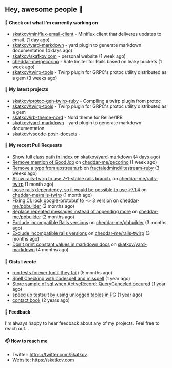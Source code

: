 ## Hey, awesome people 👋

#### 👷 Check out what I'm currently working on
 
- [skatkov/miniflux-email-client](https://github.com/skatkov/miniflux-email-client) - Miniflux client that deliveres updates to email. (1 day ago) 
- [skatkov/yard-markdown](https://github.com/skatkov/yard-markdown) - yard plugin to generate markdown documentation (4 days ago) 
- [skatkov/skatkov.com](https://github.com/skatkov/skatkov.com) - personal website (1 week ago) 
- [cheddar-me/pecorino](https://github.com/cheddar-me/pecorino) - Rate limiter for Rails based on leaky buckets (1 week ago) 
- [skatkov/twirp-tools](https://github.com/skatkov/twirp-tools) - Twirp plugin for GRPC&#39;s protoc utility distributed as a gem (3 weeks ago)

#### 🌱 My latest projects
 
- [skatkov/protoc-gen-twirp-ruby](https://github.com/skatkov/protoc-gen-twirp-ruby) - Compiling a twirp plugin from protoc 
- [skatkov/twirp-tools](https://github.com/skatkov/twirp-tools) - Twirp plugin for GRPC&#39;s protoc utility distributed as a gem 
- [skatkov/irb-theme-nord](https://github.com/skatkov/irb-theme-nord) - Nord theme for Reline/IRB 
- [skatkov/yard-markdown](https://github.com/skatkov/yard-markdown) - yard plugin to generate markdown documentation 
- [skatkov/vscode-posh-docsets](https://github.com/skatkov/vscode-posh-docsets) - 


#### 🔨 My recent Pull Requests
 
- [Show full class path in index](https://github.com/skatkov/yard-markdown/pull/15) on [skatkov/yard-markdown](https://github.com/skatkov/yard-markdown) (4 days ago) 
- [Remove mention of GoodJob](https://github.com/cheddar-me/pecorino/pull/21) on [cheddar-me/pecorino](https://github.com/cheddar-me/pecorino) (1 week ago) 
- [Remove a typo from upstream.rb](https://github.com/fractaledmind/litestream-ruby/pull/21) on [fractaledmind/litestream-ruby](https://github.com/fractaledmind/litestream-ruby) (3 weeks ago) 
- [Allow rails-twirp to use 7-1-stable rails branch.](https://github.com/cheddar-me/rails-twirp/pull/44) on [cheddar-me/rails-twirp](https://github.com/cheddar-me/rails-twirp) (1 month ago) 
- [loose rails dependency, so it would be possible to use &gt;7.1.4](https://github.com/cheddar-me/rails-twirp/pull/43) on [cheddar-me/rails-twirp](https://github.com/cheddar-me/rails-twirp) (1 month ago) 
- [Fixing CI: lock google-protobuf to ~&gt; 3 version](https://github.com/cheddar-me/pbbuilder/pull/56) on [cheddar-me/pbbuilder](https://github.com/cheddar-me/pbbuilder) (2 months ago) 
- [Replace repeated messages instead of appending more](https://github.com/cheddar-me/pbbuilder/pull/55) on [cheddar-me/pbbuilder](https://github.com/cheddar-me/pbbuilder) (2 months ago) 
- [Exclude incompatible Rails versions](https://github.com/cheddar-me/pbbuilder/pull/54) on [cheddar-me/pbbuilder](https://github.com/cheddar-me/pbbuilder) (3 months ago) 
- [Exclude incompatible rails versions](https://github.com/cheddar-me/rails-twirp/pull/41) on [cheddar-me/rails-twirp](https://github.com/cheddar-me/rails-twirp) (3 months ago) 
- [Don&#39;t print constant values in markdown docs](https://github.com/skatkov/yard-markdown/pull/10) on [skatkov/yard-markdown](https://github.com/skatkov/yard-markdown) (4 months ago)

#### 📓 Gists I wrote
 
- [run tests forever (until they fail)](https://gist.github.com/12617ad1fe45a1fc76bcac05e922868c) (5 months ago) 
- [Spell Checking with codespell and misspell](https://gist.github.com/abf49d80e98ac42b3cac397c9efc383f) (1 year ago) 
- [Store sample of sql when ActiveRecord::QueryCanceled occured](https://gist.github.com/17d1f53d38ea90c4a4c678197e682173) (1 year ago) 
- [speed up testsuit by using unlogged tables in PG](https://gist.github.com/e482617b2a1f9635738a0b66ec0cb327) (1 year ago) 
- [contact book](https://gist.github.com/18f317a0affb0fa7ee0e74511c340422) (2 years ago)

#### 💬 Feedback
I'm always happy to hear feedback about any of my projects. Feel free to reach out...

#### 📫 How to reach me

- Twitter: https://twitter.com/5katkov 
- Website: https://skatkov.com
